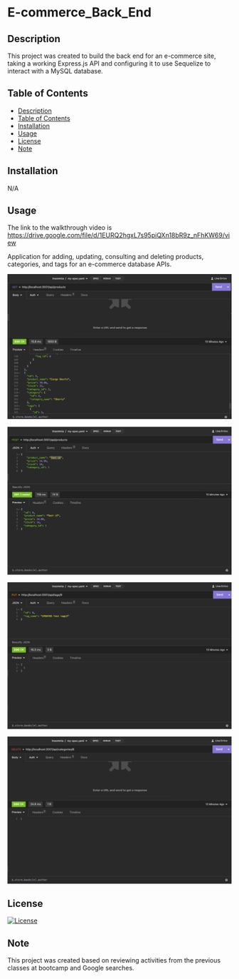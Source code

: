 # E-commerce_Back_End

## Description

This project was created to build the back end for an e-commerce site, taking a working Express.js API and configuring it to use Sequelize to interact with a MySQL database. 


## Table of Contents
- [Description](#description)
- [Table of Contents](#table-of-contents)
- [Installation](#installation)
- [Usage](#usage)
- [License](#license)
- [Note](#note)


## Installation

N/A


## Usage

The link to the walkthrough video is https://drive.google.com/file/d/1EURQ2hgxL7s95piQXn18bR9z_nFhKW69/view

Application for adding, updating, consulting and deleting products, categories, and tags for an e-commerce database APIs.  

![Alt text](Assets/GET.png)

![Alt text](Assets/POST.png)

![Alt text](Assets/PUT.png)

![Alt text](Assets/DELETE.png)


## License

[![License](https://img.shields.io/badge/License-None-blue.svg)](LICENSE)


## Note

This project was created based on reviewing activities from the previous classes at bootcamp and Google searches.


